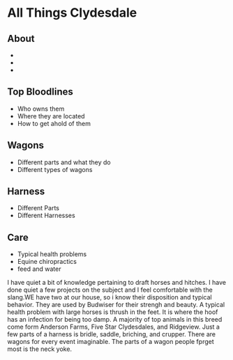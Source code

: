 # All Things Clydesdale 

## About
- 
-
-

## Top Bloodlines
- Who owns them
- Where they are located
- How to get ahold of them

## Wagons
- Different parts and what they do
- Different types of wagons

## Harness
- Different Parts
- Different Harnesses

## Care 
- Typical health problems
- Equine chiropractics
- feed and water

I have quiet a bit of knowledge pertaining to draft horses and hitches. I have done quiet a few projects on the subject and I feel comfortable with the slang.WE have two at our house, so i know their disposition and typical behavior. They are used by Budwiser for their strengh and beauty. A typical health problem with large horses is thrush in the feet. It is where the hoof has an infection for being too damp. A majority of top animals in this breed come form Anderson Farms, Five Star Clydesdales, and Ridgeview. Just a few parts of a harness is bridle, saddle, briching, and crupper. There are wagons for every event imaginable. The parts of a wagon people fprget most is the neck yoke. 

